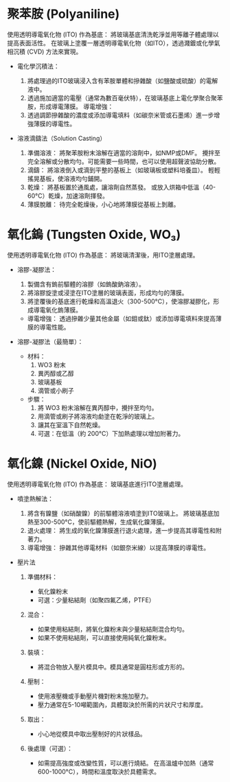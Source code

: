 聚苯胺 (Polyaniline)
===
使用透明導電氧化物 (ITO) 作為基底：
將玻璃基底清洗乾淨並用等離子體處理以提高表面活性。
在玻璃上塗覆一層透明導電氧化物（如ITO），透過濺鍍或化學氣相沉積 (CVD) 方法來實現。
- 電化學沉積法：
    1. 將處理過的ITO玻璃浸入含有苯胺單體和摻雜酸（如鹽酸或硫酸）的電解液中。
    2. 透過施加適當的電壓（通常為數百毫伏特），在玻璃基底上電化學聚合聚苯胺，形成導電薄膜。
導電增強：
    3. 透過調節摻雜酸的濃度或添加導電填料（如碳奈米管或石墨烯）進一步增強薄膜的導電性。

- 溶液滴鑄法（Solution Casting）
    1. 準備溶液：
將聚苯胺粉末溶解在適當的溶劑中，如NMP或DMF。
攪拌至完全溶解或分散均勻。可能需要一些時間，也可以使用超聲波協助分散。
    2. 滴鑄：
將溶液倒入或滴到平整的基板上（如玻璃板或塑料培養皿）。
輕輕搖晃基板，使溶液均勻鋪開。
    3. 乾燥：
將基板置於通風處，讓溶劑自然蒸發。
或放入烘箱中低溫（40-60°C）乾燥，加速溶劑揮發。
    4. 薄膜脫離：
待完全乾燥後，小心地將薄膜從基板上剝離。

氧化鎢 (Tungsten Oxide, WO₃)
===
使用透明導電氧化物 (ITO) 作為基底：
將玻璃清潔後，用ITO塗層處理。
- 溶膠-凝膠法：
    1. 製備含有鎢前驅體的溶膠（如鎢酸鈉溶液）。
    2. 將溶膠旋塗或浸塗在ITO塗層的玻璃表面，形成均勻的薄膜。
    3. 將塗覆後的基底進行乾燥和高溫退火（300-500°C），使溶膠凝膠化，形成導電氧化鎢薄膜。
    - 導電增強：
透過摻雜少量其他金屬（如鉬或鈦）或添加導電填料來提高薄膜的導電性能。

- 溶膠-凝膠法（最簡單）：
    - 材料：
        1. WO3 粉末
        2. 異丙醇或乙醇
        3. 玻璃基板
        4. 滴管或小刷子
    - 步驟：
        1. 將 WO3 粉末溶解在異丙醇中，攪拌至均勻。
        2. 用滴管或刷子將溶液均勮塗在乾淨的玻璃上。
        3. 讓其在室溫下自然乾燥。
        4. 可選：在低溫（約 200°C）下加熱處理以增加附著力。

氧化鎳 (Nickel Oxide, NiO)
===
使用透明導電氧化物 (ITO) 作為基底：
玻璃基底進行ITO塗層處理。
- 噴塗熱解法：
    1. 將含有鎳鹽（如硝酸鎳）的前驅體溶液噴塗到ITO玻璃上。
    將玻璃基底加熱至300-500°C，使前驅體熱解，生成氧化鎳薄膜。
    2. 退火處理：
    將生成的氧化鎳薄膜進行退火處理，進一步提高其導電性和附著力。
    3. 導電增強：
    摻雜其他導電材料（如銀奈米線）以提高薄膜的導電性。

- 壓片法 
    1. 準備材料：
        - 氧化鎳粉末
        - 可選：少量粘結劑（如聚四氟乙烯，PTFE）

    2. 混合：
        - 如果使用粘結劑，將氧化鎳粉末與少量粘結劑混合均勻。
        - 如果不使用粘結劑，可以直接使用純氧化鎳粉末。

    3. 裝填：
        - 將混合物放入壓片模具中。模具通常是圓柱形或方形的。

    4. 壓制：
        - 使用液壓機或手動壓片機對粉末施加壓力。
        - 壓力通常在5-10噸範圍內，具體取決於所需的片狀尺寸和厚度。

    5. 取出：
        - 小心地從模具中取出壓制好的片狀樣品。

    6. 後處理（可選）：
        - 如需提高強度或改變性質，可以進行燒結。 在高溫爐中加熱（通常600-1000°C），時間和溫度取決於具體需求。
